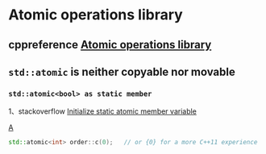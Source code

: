 # Atomic operations library



## cppreference [Atomic operations library](https://en.cppreference.com/w/cpp/atomic)



## `std::atomic` is neither copyable nor movable



### `std::atomic<bool> as static member`

1、stackoverflow [Initialize static atomic member variable](https://stackoverflow.com/questions/20453054/initialize-static-atomic-member-variable)

[A](https://stackoverflow.com/a/20453089)

```C++
std::atomic<int> order::c(0);   // or {0} for a more C++11 experience
```

